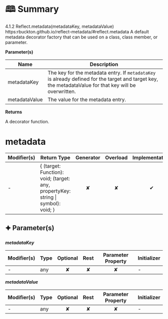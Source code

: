 # &#128366; Summary

4.1.2 Reflect.metadata(metadataKey, metadataValue)
https:rbuckton.github.io/reflect-metadata/#reflect.metadata
A default metadata decorator factory that can be used on a class, class member, or parameter.

**Parameter(s)**

| Name          | Description                                                                                                                                             |
| ------------- | ------------------------------------------------------------------------------------------------------------------------------------------------------- |
| metadataKey   |  The key for the metadata entry. If `metadataKey` is already defined for the target and target key, the metadataValue for that key will be overwritten. |
| metadataValue |  The value for the metadata entry.                                                                                                                      |

**Returns**

A decorator function.

# metadata

| Modifier(s)                            | Return Type                    | Generator                        | Overload                         | Implementation                        |
|----------------------------------------|--------------------------------|:--------------------------------:|:--------------------------------:|:-------------------------------------:|
| - | { (target: Function): void; (target: any, propertyKey: string &#124; symbol): void; } | ✘ | ✘  | ✔ |

## &#128966; Parameter(s)

_**metadataKey**_

| Modifier(s)                              | Type                        | Optional                           | Rest                          | Parameter Property                          | Initializer                       |
|------------------------------------------|-----------------------------|:----------------------------------:|:-----------------------------:|:-------------------------------------------:|-----------------------------------|
| - | any | ✘  | ✘ | ✘ | - |

_**metadataValue**_

| Modifier(s)                              | Type                        | Optional                           | Rest                          | Parameter Property                          | Initializer                       |
|------------------------------------------|-----------------------------|:----------------------------------:|:-----------------------------:|:-------------------------------------------:|-----------------------------------|
| - | any | ✘  | ✘ | ✘ | - |